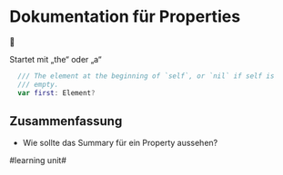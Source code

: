 # Dokumentation für Properties
📝

Startet mit „the“ oder „a“

```swift
  /// The element at the beginning of `self`, or `nil` if self is
  /// empty.
  var first: Element?
```

## Zusammenfassung
- Wie sollte das Summary für ein Property aussehen?

#learning unit#